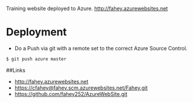 Training website deployed to Azure.  <http://fahey.azurewebsites.net>

# Deployment
  * Do a Push via git with a remote set to the correct Azure Source Control.
  ```bash
  $ git push azure master
  ```

##Links
  * <http://fahey.azurewebsites.net>
  * <https://cfahey@fahey.scm.azurewebsites.net/Fahey.git>
  * <https://github.com/fahey252/AzureWebSite.git>
